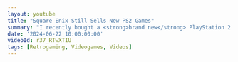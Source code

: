 ```yaml
---
layout: youtube
title: "Square Enix Still Sells New PS2 Games"
summary: "I recently bought a <strong>brand new</strong> PlayStation 2 game, direct from the Square Enix online store!"
date: '2024-06-22 10:00:00:00'
videoId: r37_RTwXTIU
tags: [Retrogaming, Videogames, Videos]
---
```


